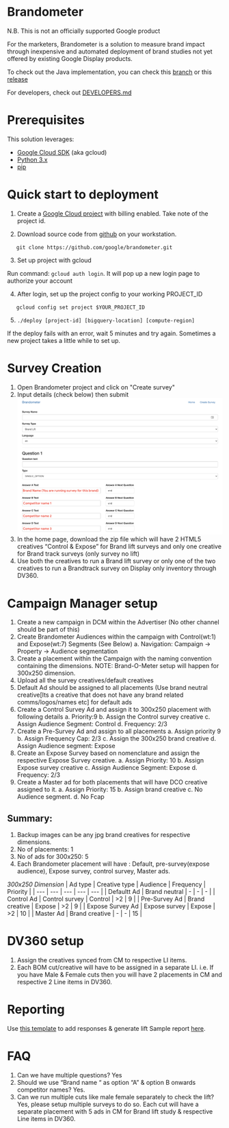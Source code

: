 # Brandometer

N.B. This is not an officially supported Google product

For the marketers, Brandometer is a solution to measure brand impact through inexpensive and automated deployment of brand studies not yet offered by existing Google Display products.

To check out the Java implementation, you can check this [branch](https://github.com/google/brandometer/tree/release-v1.0) or this [release](https://github.com/google/brandometer/releases/tag/v1.0)

For developers, check out [DEVELOPERS.md](DEVELOPERS.md)

# Prerequisites

This solution leverages:
* [Google Cloud SDK](https://cloud.google.com/sdk/) (aka gcloud)
* [Python 3.x](https://www.python.org/downloads/)
* [pip](https://bootstrap.pypa.io/get-pip.py)

# Quick start to deployment

1. Create a [Google Cloud project](https://console.cloud.google.com/projectcreate) with billing enabled.
   Take note of the project id.

2. Download source code from [github](https://github.com/google/brandometer) on your workstation. 

```shell
   git clone https://github.com/google/brandometer.git
```
3. Set up project with gcloud

Run command: `gcloud auth login`. It will pop up a new login page to authorize your account

4. After login, set up the project config to your working PROJECT_ID 

```shell
   gcloud config set project $YOUR_PROJECT_ID
```

5. ```./deploy [project-id] [bigquery-location] [compute-region]```

If the deploy fails with an error, wait 5 minutes and try again. Sometimes a new project takes a little while to set up.

# Survey Creation

1. Open Brandometer project and click on "Create survey"
2. Input details (check below) then submit
![Survey creation input details](survey_creation_screenshot.png)
3. In the home page, download the zip file which will have 2 HTML5 creatives “Control & Expose” for Brand lift surveys and only one creative for Brand track surveys (only survey no lift)
4. Use both the creatives to run a Brand lift survey or only one of the two creatives to run a Brandtrack survey on Display only inventory through DV360.

# Campaign Manager setup

1. Create a new campaign in DCM within the Advertiser (No other channel should be part of this)
2. Create Brandometer Audiences within the campaign with Control(wt:1) and Expose(wt:7) Segments (See Below)
   a. Navigation: Campaign -> Property -> Audience segmentation
3. Create a placement within the Campaign with the naming convention containing the dimensions. NOTE: Brand-O-Meter setup will happen for 300x250 dimension.
4. Upload all the survey creatives/default creatives
5. Default Ad should be assigned to all placements (Use brand neutral creative[Its a creative that does not have any brand related comms/logos/names etc] for default ads 
6. Create a Control Survey Ad and assign it to 300x250 placement with following details
   a. Priority:9
   b. Assign the Control survey creative
   c. Assign Audience Segment: Control
   d. Frequency: 2/3
7. Create a Pre-Survey Ad and assign to all placements
   a. Assign priority 9
   b. Assign Frequency Cap: 2/3
   c. Assign the 300x250 brand creative
   d. Assign Audience segment: Expose
8. Create an Expose Survey based on nomenclature and assign the respective Expose Survey creative.
   a. Assign Priority: 10
   b. Assign Expose survey creative
   c. Assign Audience Segment: Expose
   d. Frequency: 2/3
9. Create a Master ad for both placements that will have DCO creative assigned to it.
   a. Assign Priority: 15
   b. Assign brand creative
   c. No Audience segment.
   d. No Fcap

## Summary:
1. Backup images can be any jpg brand creatives for respective dimensions.
2. No of placements: 1
3. No of ads for 300x250: 5
4. Each Brandometer placement will have : Default, pre-survey(expose audience), Expose survey, control survey, Master ads.

*300x250 Dimension*
| Ad type | Creative type | Audience | Frequency | Priority |
| --- | --- | --- | --- | --- |
| Defaultt Ad | Brand neutral | - | - | - |
| Control Ad | Control survey | Control | >2 | 9 |
| Pre-Survey Ad | Brand creative | Expose | >2 | 9 |
| Expose Survey Ad | Expose survey | Expose | >2 | 10 |
| Master Ad | Brand creative | - | - | 15 |

# DV360 setup
1. Assign the creatives synced from CM to respective LI items.
2. Each BOM cut/creative will have to be assigned in a separate LI. i.e. If you have Male & Female cuts then you will have 2 placements in CM and respective 2 Line items in DV360.

# Reporting
Use [this template](https://docs.google.com/spreadsheets/d/1h9sQois-mw2wYeddQ3khKwPp8LlGTTVBDP9tZmUpQpQ) to add responses & generate lift
Sample report [here](https://docs.google.com/spreadsheets/d/17Q6zvQMd7sxDd6xd74rducntfd0p3oKG9y5lzpjInks).

# FAQ
1. Can we have multiple questions?
Yes
2. Should we use “Brand name “ as option “A” & option B onwards competitor names?
Yes.
3. Can we run multiple cuts like male female separately to check the lift?
Yes, please setup multiple surveys to do so. Each cut will have a separate placement with 5 ads in CM for Brand lift study & respective Line items in DV360.
